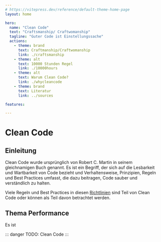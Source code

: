 ```yaml
---
# https://vitepress.dev/reference/default-theme-home-page
layout: home

hero:
  name: "Clean Code"
  text: "Craftsmanship/ Craftwomanship"
  tagline: "Guter Code ist Einstellungssache"
  actions:
    - theme: brand
      text: Craftmanship/Craftwomanship
      link: ./craftsmanship
    - theme: alt
      text: 10000 Stunden Regel
      link: ./10000hours
    - theme: alt
      text: Warum Clean Code?
      link: ./whycleancode
    - theme: brand
      text: Literatur
      link: ../sources

features:

---
```


# Clean Code

## Einleitung

Clean Code wurde ursprünglich von Robert C. Martin in seinem gleichnamigen Buch genannt.
Es ist ein Begriff, der sich auf die Lesbarkeit und Wartbarkeit von Code bezieht und Verhaltensweise, Prinzipien, Regeln und Best Practices umfasst, die dazu beitragen, Code sauber und verständlich zu halten.

Viele Regeln und Best Practices in diesen [Richtlinien](../) sind Teil von Clean Code oder können als Teil davon betrachtet werden.

## Thema Performance

Es ist 

::: danger TODO: Clean Code
:::

